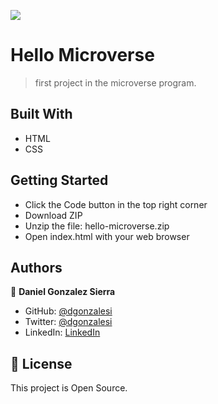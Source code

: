 ![](https://img.shields.io/badge/Microverse-blueviolet)

# Hello Microverse

>first project in the microverse program.


## Built With

- HTML
- CSS

## Getting Started

- Click the Code button in the top right corner
- Download ZIP
- Unzip the file: hello-microverse.zip
- Open index.html with your web browser

## Authors

👤 **Daniel Gonzalez Sierra**

- GitHub: [@dgonzalesi](https://github.com/dgonzalesi)
- Twitter: [@dgonzalesi](https://twitter.com/dgonzalesi)
- LinkedIn: [LinkedIn](https://www.linkedin.com/in/daniel-g-sierra-60472719/)

## 📝 License

This project is Open Source.